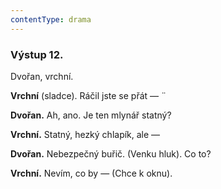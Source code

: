 ```yaml
---
contentType: drama
---
```


<section>

### Výstup 12.

Dvořan, vrchní.

**Vrchní** (sladce). Ráčil jste se přát — ¨

**Dvořan.** Ah, ano. Je ten mlynář statný? 

**Vrchní.** Statný, hezký chlapík, ale — 

**Dvořan.** Nebezpečný buřič. (Venku hluk). Co to? 

**Vrchní.** Nevím, co by — (Chce k oknu).

</section>
